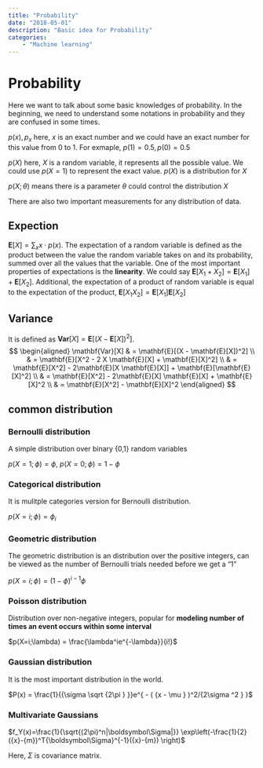 ```yaml
---
title: "Probability"
date: "2018-05-01"
description: "Basic idea for Probability"
categories:
    - "Machine learning"
---
```


# Probability

Here we want to talk about some basic knowledges of probability. In the beginning, we need to understand some notations in probability and they are confused in some times.

$p(x),p_x$ here, $x$ is an exact number and we could have an exact number for this value from 0 to 1. For exmaple, $p(1)=0.5,p(0)=0.5$

$p(X)$ here, $X$ is a random variable, it represents all the possible value. We could use $p(X=1)$ to represent the exact value. $p(X)$ is a distribution for $X$

$p(X;\theta)$ means there is a parameter $\theta$ could control the distribution $X$

There are also two important measurements for any distribution of data.

## Expection

$\mathbf{E}[X] = \sum_x x \cdot p(x).$ The expectation of a random variable is defined as the product between the value the random variable takes on and its probability, summed over all the values that the variable. One of the most important properties of expectations is the **linearity**. We could say $\mathbf{E}[X_1 + X_2] = \mathbf{E}[X_1] + \mathbf{E}[X_2]$. Additional, the expectation of a product of random variable is equal to the expectation of the product, $\mathbf{E}[X_1X_2] = \mathbf{E}[X_1]\mathbf{E}[X_2]$

## Variance

It is defined as $\mathbf{Var}[X] = \mathbf{E}[(X - \mathbf{E}[X])^2]$. 
$$ \begin{aligned}
\mathbf{Var}[X] & = \mathbf{E}[(X - \mathbf{E}[X])^2] \\
& = \mathbf{E}[X^2 - 2 X \mathbf{E}[X] + \mathbf{E}[X]^2]  \\
& = \mathbf{E}[X^2] - 2\mathbf{E}[X \mathbf{E}[X]] + \mathbf{E}[\mathbf{E}[X]^2] \\
& = \mathbf{E}[X^2] - 2\mathbf{E}[X] \mathbf{E}[X] + \mathbf{E}[X]^2 \\
& = \mathbf{E}[X^2] - \mathbf{E}[X]^2
\end{aligned}
$$

## common distribution
### Bernoulli distribution

A simple distribution over binary {0,1} random variables

$p(X=1;\phi)=\phi$, $p(X=0;\phi)=1-\phi$

### Categorical distribution

It is mulitple categories version for Bernoulli distribution.

$p(X=i;\phi) = \phi_i$

### Geometric distribution

The geometric distribution is an distribution over the positive integers, can be viewed as the number of Bernoulli trials needed before we get a “1”

$p(X=i;\phi)=(1-\phi)^{i-1}\phi$

### Poisson distribution

Distribution over non-negative integers, popular for **modeling number of times an event occurs within some interval**

$p(X=i;\lambda) = \frac{\lambda^ie^{-\lambda}}{i!}$

### Gaussian distribution

It is the most important distribution in the world. 

$P(x) = \frac{1}{{\sigma \sqrt {2\pi } }}e^{ - ( {x - \mu } )^2/{2\sigma ^2 } }$

### Multivariate Gaussians


$f_Y(x)=\frac{1}{\sqrt{(2\pi)^n|\boldsymbol\Sigma|}}
\exp\left(-\frac{1}{2}({x}-{m})^T{\boldsymbol\Sigma}^{-1}({x}-{m})
\right)$

Here, $\Sigma$ is covariance matrix.

